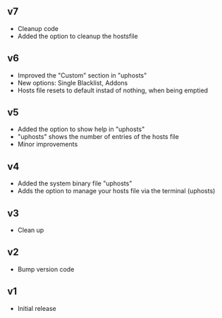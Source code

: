 ## v7
- Cleanup code
- Added the option to cleanup the hostsfile

## v6
- Improved the "Custom" section in "uphosts"
- New options: Single Blacklist, Addons
- Hosts file resets to default instad of nothing, when being emptied

## v5
- Added the option to show help in "uphosts"
- "uphosts" shows the number of entries of the hosts file
- Minor improvements

## v4
- Added the system binary file "uphosts"
- Adds the option to manage your hosts file via the terminal (uphosts)

## v3
- Clean up

## v2
- Bump version code

## v1 
- Initial release

